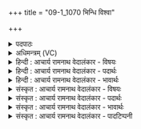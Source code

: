 +++
title = "09-1_1070 भिन्धि विश्वा"

+++
<details><summary>पदपाठः</summary>

भि꣣न्धि꣢। वि꣡श्वाः꣢꣯। अ꣡प꣢꣯। द्वि꣡षः꣢꣯। प꣡रि꣢꣯। बा꣡धः꣢꣯। ज꣣हि꣢। मृ꣡धः꣢꣯। व꣡सु꣢꣯। स्पा꣣र्ह꣢म्। तत्। आ। भ꣣र। १०७०।
</details>

<details><summary>अधिमन्त्रम् (VC)</summary>

- इन्द्रः
- त्रिशोकः काण्वः
- गायत्री
- षड्जः
</details>

<details><summary>हिन्दी : आचार्य रामनाथ वेदालंकार - विषयः</summary>

प्रथम ऋचा पूर्वार्चिक में१३४ क्रमाङ्क पर परमात्मा,राजा और आचार्य को सम्बोधित की गयी थी। यहाँ अपने अन्तरात्मा को उद्बोधन दे रहे हैं।
</details>

<details><summary>हिन्दी : आचार्य रामनाथ वेदालंकार - पदार्थः</summary>

पदार्थान्वयभाषाः -  हे इन्द्र अर्थात् मेरे वीर अन्तरात्मन् ! तू (विश्वाः द्विषः) सब द्वेष करनेवाली शत्रु-सेनाओं को (अपभिन्धि) चीर दे, (बाधः) बाधा डालनेवाले (मृधः) हिंसकों को (परि जहि) चारों ओर नष्ट कर दे। जो (स्पाहर्म्) चाहने योग्य (वसु) दिव्य तथा भौतिक धन है, (तत्) उसका (आ भर) उपार्जन कर ॥१॥ यहाँ एक कर्ता कारक के साथ अनेक क्रियाओं का योग होने से दीपक अलङ्कार है ॥१॥
</details>

<details><summary>हिन्दी : आचार्य रामनाथ वेदालंकार - भावार्थः</summary>

भावार्थभाषाः -  मनुष्य का अन्तरात्मा यदि प्रबुद्ध है,तो वह सब कुछ सिद्ध कर सकता है ॥१॥
</details>

<details><summary>संस्कृत : आचार्य रामनाथ वेदालंकार - विषयः</summary>

तत्र प्रथमा ऋक् पूर्वार्चिके १३४ क्रमाङ्के परमात्मानं राजानमाचार्यं च संबोधिता। अत्र स्वान्तरात्मा समुद्बोध्यते ॥
</details>

<details><summary>संस्कृत : आचार्य रामनाथ वेदालंकार - पदार्थः</summary>

पदार्थान्वयभाषाः -  हे इन्द्र वीर मदीय अन्तरात्मन् ! त्वम् (विश्वाः द्विषः) समस्ताः द्वेष्ट्रीः रिपुसेनाः (अपभिन्धि) अप विदारय, (बाधः) बाधकान् (मृधः) हिंसकान् (परि जहि) परितो विनाशय। यत् (स्पार्हम्) स्पृहणीयम् (वसु) दिव्यं भौतिकं च धनमस्ति (तद्) धनम् (आ भर) आहर, उपार्जय ॥१॥ अत्रैकेन कारकेणानेकक्रियायोगाद् दीपकालङ्कारः ॥१॥
</details>

<details><summary>संस्कृत : आचार्य रामनाथ वेदालंकार - भावार्थः</summary>

भावार्थभाषाः -  मनुष्यस्यान्तरात्मा चेत् प्रबुद्धस्तर्हि स सर्वं किञ्चित् साद्धुं शक्नोति ॥१॥
</details>

<details><summary>संस्कृत : आचार्य रामनाथ वेदालंकार - पादटिप्पनी</summary>

टिप्पणी:   १. ऋ० ८।४५।४०,अथ० २०।४३।१,साम० १३४।
</details>